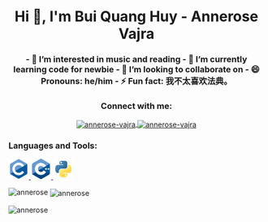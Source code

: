 <h1 align="center">Hi 👋, I'm Bui Quang Huy - Annerose Vajra</h1>
<h3 align="center">- 👀 I’m interested in music and reading 
- 🌱 I’m currently learning code for newbie 
- 💞️ I’m looking to collaborate on 
- 😄 Pronouns: he/him
- ⚡ Fun fact: 我不太喜欢法典。</h3>
<h3 align="center">Connect with me:</h3>
<p align="center">
  <a href="https://linkedin.com/in/annerose-vajra" target="blank" title="LinkedIn">
    <img align="center" src="https://raw.githubusercontent.com/rahuldkjain/github-profile-readme-generator/master/src/images/icons/Social/linked-in-alt.svg" alt="annerose-vajra" height="30" width="40" />
  </a>
  <a href="https://kaggle.com/annerose-vajra" target="blank" title="Kaggle">
    <img align="center" src="https://raw.githubusercontent.com/rahuldkjain/github-profile-readme-generator/master/src/images/icons/Social/kaggle.svg" alt="annerose-vajra" height="30" width="40" />
  </a>
</p>

</p>
<h3 align="left">Languages and Tools:</h3>
<p align="left">
  <a href="https://www.cprogramming.com/" target="_blank" rel="noreferrer">
    <img src="https://raw.githubusercontent.com/devicons/devicon/master/icons/c/c-original.svg" alt="c" width="40" height="40"/>
  </a>
  <a href="https://isocpp.org/" target="_blank" rel="noreferrer">
    <img src="https://raw.githubusercontent.com/devicons/devicon/master/icons/cplusplus/cplusplus-original.svg" alt="cplusplus" width="40" height="40"/>
  </a>
  <a href="https://www.python.org" target="_blank" rel="noreferrer">
    <img src="https://raw.githubusercontent.com/devicons/devicon/master/icons/python/python-original.svg" alt="python" width="40" height="40"/>
  </a>
</p>

<p><img align="left" src="https://github-readme-stats.vercel.app/api/top-langs?username=annerose&show_icons=true&locale=en&layout=compact" alt="annerose" /></p>

<p>&nbsp;<img align="center" src="https://github-readme-stats.vercel.app/api?username=annerose&show_icons=true&locale=en" alt="annerose" /></p>

<p><img align="center" src="https://github-readme-streak-stats.herokuapp.com/?user=annerose&" alt="annerose" /></p>






<!---
Annerose-Vajra/Annerose-Vajra is a ✨ special ✨ repository because its `README.md` (this file) appears on your GitHub profile.
You can click the Preview link to take a look at your changes.
--->
